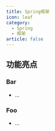 ```yaml
---
title: Spring框架
icon: leaf
category:
  - Spring
  - 框架
article: false
---
```


## 功能亮点

### Bar


- ...

### Foo


- ...
